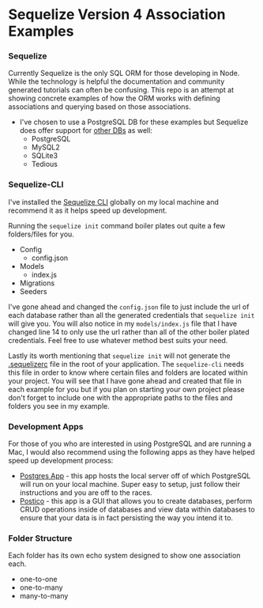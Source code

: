 # Sequelize Version 4 Association Examples

### Sequelize
Currently Sequelize is the only SQL ORM for those developing in Node. While the technology is helpful the documentation and community generated tutorials can often be confusing. This repo is an attempt at showing concrete examples of how the ORM works with defining associations and querying based on those associations.

- I've chosen to use a PostgreSQL DB for these examples but Sequelize does offer support for [other DBs](http://docs.sequelizejs.com/manual/installation/getting-started.html) as well:
  - PostgreSQL
  - MySQL2
  - SQLite3
  - Tedious

### Sequelize-CLI
I've installed the [Sequelize CLI](https://github.com/sequelize/cli) globally on my local machine and recommend it as it helps speed up development.

Running the `sequelize init` command boiler plates out quite a few folders/files for you.
  - Config
    - config.json
  - Models
    - index.js
  - Migrations
  - Seeders

I've gone ahead and changed the `config.json` file to just include the url of each database rather than all the generated credentials that `sequelize init` will give you.  You will also notice in my `models/index.js` file that I have changed line 14 to only use the url rather than all of the other boiler plated credentials. Feel free to use whatever method best suits your need.

Lastly its worth mentioning that `sequelize init` will not generate the [.sequelizerc](http://docs.sequelizejs.com/manual/tutorial/migrations.html#the-sequelizerc-file) file in the root of your application. The `sequelize-cli` needs this file in order to know where certain files and folders are located within your project. You will see that I have gone ahead and created that file in each example for you but if you plan on starting your own project please don't forget to include one with the appropriate paths to the files and folders you see in my example.

### Development Apps
For those of you who are interested in using PostgreSQL and are running a Mac, I would also recommend using the following apps as they have helped speed up development process:

  - [Postgres App](https://postgresapp.com/) - this app hosts the local server off of which PostgreSQL will run on your local machine.  Super easy to setup, just follow their instructions and you are off to the races.
  - [Postico](https://eggerapps.at/postico/) - this app is a GUI that allows you to create databases, perform CRUD operations inside of databases and view data within databases to ensure that your data is in fact persisting the way you intend it to.

### Folder Structure
Each folder has its own echo system designed to show one association each.
  - one-to-one
  - one-to-many
  - many-to-many
